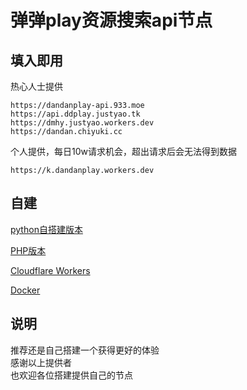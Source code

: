 # 弹弹play资源搜索api节点

## 填入即用
热心人士提供
```
https://dandanplay-api.933.moe
https://api.ddplay.justyao.tk
https://dmhy.justyao.workers.dev
https://dandan.chiyuki.cc
```

个人提供，每日10w请求机会，超出请求后会无法得到数据
```
https://k.dandanplay.workers.dev
```
## 自建
[python自搭建版本](https://pastebin.ubuntu.com/p/b33zZ3pvVr/)

[PHP版本](https://gitee.com/lianxun/dandan)

[Cloudflare Workers](https://github.com/LussacZheng/dandanplay-resource-service)

[Docker](https://github.com/IllyaTheHath/dandan-api)
## 说明
<a>推荐还是自己搭建一个获得更好的体验</a>
<br>感谢以上提供者</br>
也欢迎各位搭建提供自己的节点
